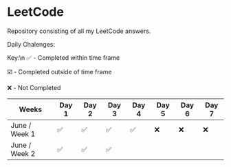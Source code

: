 # LeetCode
Repository consisting of all my LeetCode answers.

Daily Chalenges:

Key:\n
:white_check_mark: - Completed within time frame

:ballot_box_with_check: - Completed outside of time frame

:x: - Not Completed

| Weeks         | Day 1              | Day 2              | Day 3              | Day 4              | Day 5 | Day 6 | Day 7 |
|---------------|--------------------|--------------------|--------------------|--------------------|-------|-------|-------|
| June / Week 1 | :white_check_mark: | :white_check_mark: | :white_check_mark: | :white_check_mark: | :x:   | :x:   | :x:   |
| June / Week 2 | :white_check_mark: | :white_check_mark: | :white_check_mark: |                    |       |       |       |
